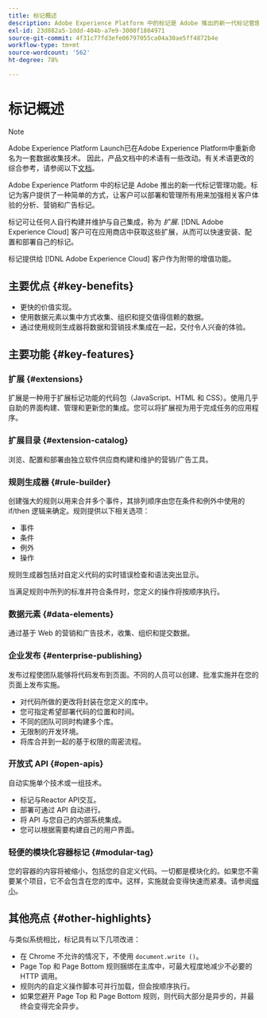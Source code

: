 ```yaml
---
title: 标记概述
description: Adobe Experience Platform 中的标记是 Adobe 推出的新一代标记管理功能。标记为客户提供了一种简单的方式，让客户可以部署和管理所有用来加强相关客户体验的分析、营销和广告标记。
exl-id: 23d882a5-1ddd-404b-a7e9-3000f1804971
source-git-commit: 4f31c77fd3efe06797055ca04a30ae5ff4872b4e
workflow-type: tm+mt
source-wordcount: '562'
ht-degree: 78%

---
```


# 标记概述

>[!NOTE]
>
>Adobe Experience Platform Launch已在Adobe Experience Platform中重新命名为一套数据收集技术。 因此，产品文档中的术语有一些改动。有关术语更改的综合参考，请参阅以下[文档](./term-updates.md)。

Adobe Experience Platform 中的标记是 Adobe 推出的新一代标记管理功能。标记为客户提供了一种简单的方式，让客户可以部署和管理所有用来加强相关客户体验的分析、营销和广告标记。

标记可让任何人自行构建并维护与自己集成，称为 *扩展*. [!DNL Adobe Experience Cloud] 客户可在应用商店中获取这些扩展，从而可以快速安装、配置和部署自己的标记。

标记提供给 [!DNL Adobe Experience Cloud] 客户作为附带的增值功能。

## 主要优点 {#key-benefits}

* 更快的价值实现。
* 使用数据元素以集中方式收集、组织和提交值得信赖的数据。
* 通过使用规则生成器将数据和营销技术集成在一起，交付令人兴奋的体验。

## 主要功能 {#key-features}

### 扩展 {#extensions}

扩展是一种用于扩展标记功能的代码包（JavaScript、HTML 和 CSS）。使用几乎自助的界面构建、管理和更新您的集成。您可以将扩展视为用于完成任务的应用程序。

### 扩展目录 {#extension-catalog}

浏览、配置和部署由独立软件供应商构建和维护的营销/广告工具。

### 规则生成器 {#rule-builder}

创建强大的规则以用来合并多个事件，其排列顺序由您在条件和例外中使用的 if/then 逻辑来确定。规则提供以下相关选项：

* 事件
* 条件
* 例外
* 操作

规则生成器包括对自定义代码的实时错误检查和语法突出显示。

当满足规则中所列的标准并符合条件时，您定义的操作将按顺序执行。

### 数据元素 {#data-elements}

通过基于 Web 的营销和广告技术，收集、组织和提交数据。

### 企业发布 {#enterprise-publishing}

发布过程使团队能够将代码发布到页面。不同的人员可以创建、批准实施并在您的页面上发布实施。

* 对代码所做的更改将封装在您定义的库中。
* 您可指定希望部署代码的位置和时间。
* 不同的团队可同时构建多个库。
* 无限制的开发环境。
* 将库合并到一起的基于权限的周密流程。

### 开放式 API {#open-apis}

自动实施单个技术或一组技术。

* 标记与Reactor API交互。
* 部署可通过 API 自动进行。
* 将  API 与您自己的内部系统集成。
* 您可以根据需要构建自己的用户界面。

### 轻便的模块化容器标记 {#modular-tag}

您的容器的内容将被缩小，包括您的自定义代码。一切都是模块化的。如果您不需要某个项目，它不会包含在您的库中。这样，实施就会变得快速而紧凑。请参阅[缩小](./ui/publishing/builds.md)。

## 其他亮点 {#other-highlights}

与类似系统相比，标记具有以下几项改进：

* 在 Chrome 不允许的情况下，不使用 `document.write ()`。
* Page Top 和 Page Bottom 规则捆绑在主库中，可最大程度地减少不必要的 HTTP 调用。
* 规则内的自定义操作脚本可并行加载，但会按顺序执行。
* 如果您避开 Page Top 和 Page Bottom 规则，则代码大部分是异步的，并最终会变得完全异步。
